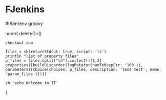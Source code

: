 # FJenkins

#!/bin/env groovy

node{
    deleteDir()
    
    checkout scm
    
    files = sh(returnStdout: true, script: 'ls')
    println "list of property files"
    p_files = files.split("\n").collect()[1,2]
    properties([buildDiscarder(logRotator(numToKeepStr: '100')),
    parameters([choice(choices: p_files, description: 'test test', name: 'param_files')])])
    
    sh 'echo Welcome to IT'
    
}
